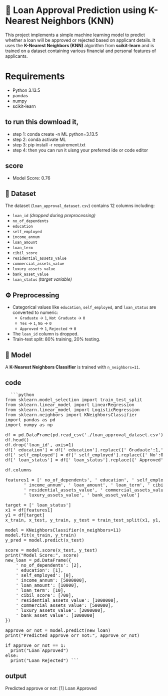 # 🏦 Loan Approval Prediction using K-Nearest Neighbors (KNN)

This project implements a simple machine learning model to predict whether a loan will be approved or rejected based on applicant details. It uses the **K-Nearest Neighbors (KNN)** algorithm from **scikit-learn** and is trained on a dataset containing various financial and personal features of applicants.

# Requirements
- Python 3.13.5
- pandas
- numpy
- scikit-learn


## to run this download it, 
- step 1: conda create -n ML python=3.13.5
- step 2: conda activate ML
- step 3: pip install -r requirement.txt
- step 4: then you can run it uisng your preferred ide or code editor 
## score
- Model Score: 0.76
## 📁 Dataset

The dataset (`loan_approval_dataset.csv`) contains 12 columns including:

- `loan_id` *(dropped during preprocessing)*
- `no_of_dependents`
- `education`
- `self_employed`
- `income_annum`
- `loan_amount`
- `loan_term`
- `cibil_score`
- `residential_assets_value`
- `commercial_assets_value`
- `luxury_assets_value`
- `bank_asset_value`
- `loan_status` *(target variable)*

## ⚙️ Preprocessing

- Categorical values like `education`, `self_employed`, and `loan_status` are converted to numeric:
  - `Graduate` → `1`, `Not Graduate` → `0`
  - `Yes` → `1`, `No` → `0`
  - `Approved` → `1`, `Rejected` → `0`
- The `loan_id` column is dropped.
- Train-test split: 80% training, 20% testing.

## 🧠 Model

A **K-Nearest Neighbors Classifier** is trained with `n_neighbors=11`.

## code

<pre>  ```python
from sklearn.model_selection import train_test_split
from sklearn.linear_model import LinearRegression
from sklearn.linear_model import LogisticRegression
from sklearn.neighbors import KNeighborsClassifier
import pandas as pd
import numpy as np

df = pd.DataFrame(pd.read_csv('./loan_approval_dataset.csv'))
df.head()
df.drop('loan_id', axis=1)
df[' education'] = df[' education'].replace({' Graduate':1,' Not Graduate':0})
df[' self_employed'] = df[' self_employed'].replace({' No':0,' Yes':1})
df[' loan_status'] = df[' loan_status'].replace({' Approved':1, ' Rejected':0})

df.columns

features1 = [' no_of_dependents', ' education', ' self_employed',
       ' income_annum', ' loan_amount', ' loan_term', ' cibil_score',
       ' residential_assets_value', ' commercial_assets_value',
       ' luxury_assets_value', ' bank_asset_value']

target = [' loan_status']
x1 = df[features1]
y1 = df[target]
x_train, x_test, y_train, y_test = train_test_split(x1, y1, test_size=0.2, random_state=42)

model = KNeighborsClassifier(n_neighbors=11)
model.fit(x_train, y_train)
y_pred = model.predict(x_test)

score = model.score(x_test, y_test)
print("Model Score:", score)
new_loan = pd.DataFrame({
    ' no_of_dependents': [2],
    ' education': [1],
    ' self_employed': [0],
    ' income_annum': [5000000],
    ' loan_amount': [10000],
    ' loan_term': [10],
    ' cibil_score': [700],
    ' residential_assets_value': [1000000],
    ' commercial_assets_value': [500000],
    ' luxury_assets_value': [2000000],
    ' bank_asset_value': [1000000]
})

approve_or_not = model.predict(new_loan)
print("Predicted approve orr not:", approve_or_not)

if approve_or_not == 1:
  print("Loan Approved")
else:
  print("Loan Rejected") ```</pre>
## output
Predicted approve or not: [1]
Loan Approved



